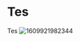 # Tes
Tes
![1609921982344](https://user-images.githubusercontent.com/103086809/161886357-336be8a8-7f06-454c-9001-8a394805e97f.png)
